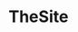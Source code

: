# TheSite
<!DOCTYPE html>
<html lang="en">
<head>
    <meta charset="UTF-8">
    <meta name="viewport" content="width=device-width, initial-scale=1.0">
    <title>Embedded Form</title>
    <link rel="stylesheet" href="https://d3ey4dbjkt2f6s.cloudfront.net/assets/external/work_request_embed.css" media="screen" />
</head>
<body>
    <div id="2e78e07b-3583-4d6f-b915-7b03d40c8136"></div>
    <script src="https://d3ey4dbjkt2f6s.cloudfront.net/assets/static_link/work_request_embed_snippet.js" clienthub_id="2e78e07b-3583-4d6f-b915-7b03d40c8136" form_url="https://clienthub.getjobber.com/client_hubs/2e78e07b-3583-4d6f-b915-7b03d40c8136/public/work_request/embedded_work_request_form"></script>
</body>
</html>
